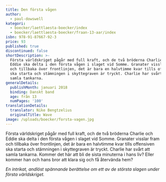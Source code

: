 ```yaml
---
title: Den första vågen
author:
  - paul-dowswell
kategori:
  - boecker/laettlaesta-boecker/index
  - boecker/laettlaesta-boecker/fraan-13-aar/index
isbn: 978-91-87667-92-3
price: 93
published: true
discontinued: false
shortDescription: >-
  Första världskriget pågår med full kraft, och de två bröderna Charlie och
  Eddie ska delta i den första vågen i slaget vid Somme. Granater visslar fram
  och tillbaka över frontlinjen, det är bara en halvtimme kvar tills offensiven
  ska starta och stämningen i skyttegraven är tryckt. Charlie har svårt att
  samla tankarna.
generalDetails:
  publishMonth: januari 2018
  binding: Danskt band
  age: från 13
  numPages: '100'
translationDetails:
  translator: Nike Bengtzelius
  originalTitle: Wave
image: /uploads/boecker/forsta-vagen.jpg
---
```

Första världskriget pågår med full kraft, och de två bröderna Charlie och Eddie ska delta i den första vågen i slaget vid Somme. Granater visslar fram och tillbaka över frontlinjen, det är bara en halvtimme kvar tills offensiven ska starta och stämningen i skyttegraven är tryckt. Charlie har svårt att samla tankarna. Kommer det här att bli de sista minuterna i hans liv? Eller kommer han och hans bror att klara sig och få återvända hem?

_En intrikat, andlöst spännande berättelse om ett av de största slagen under första världskriget._
